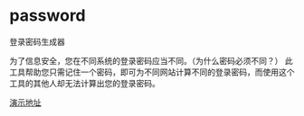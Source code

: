 # password
登录密码生成器

为了信息安全，您在不同系统的登录密码应当不同。（为什么密码必须不同？）
此工具帮助您只需记住一个密码，即可为不同网站计算不同的登录密码，而使用这个工具的其他人却无法计算出您的登录密码。


[演示地址](http://wx.jprda.com/app/my/pass/pass.html)

